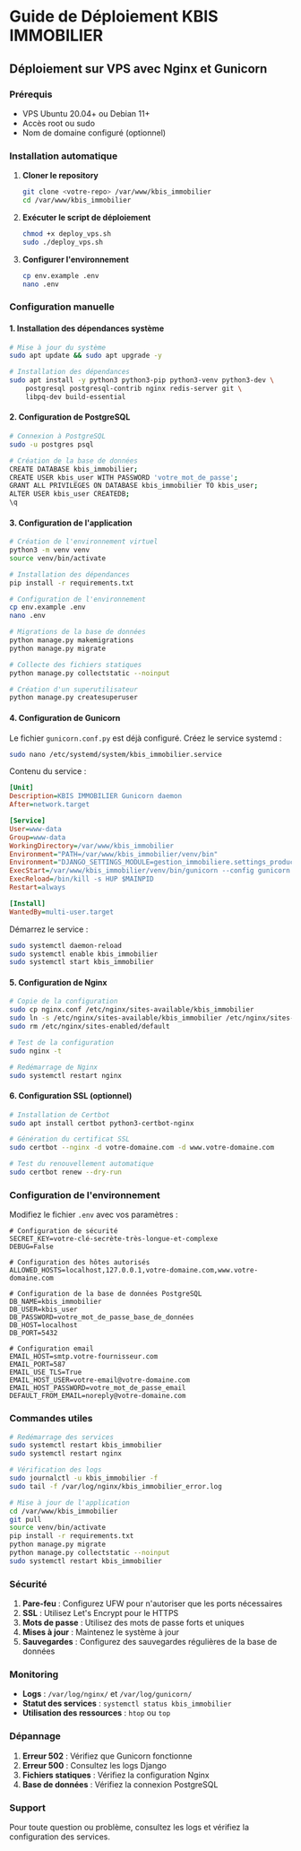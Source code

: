 # Guide de Déploiement KBIS IMMOBILIER

## Déploiement sur VPS avec Nginx et Gunicorn

### Prérequis

- VPS Ubuntu 20.04+ ou Debian 11+
- Accès root ou sudo
- Nom de domaine configuré (optionnel)

### Installation automatique

1. **Cloner le repository**
   ```bash
   git clone <votre-repo> /var/www/kbis_immobilier
   cd /var/www/kbis_immobilier
   ```

2. **Exécuter le script de déploiement**
   ```bash
   chmod +x deploy_vps.sh
   sudo ./deploy_vps.sh
   ```

3. **Configurer l'environnement**
   ```bash
   cp env.example .env
   nano .env
   ```

### Configuration manuelle

#### 1. Installation des dépendances système

```bash
# Mise à jour du système
sudo apt update && sudo apt upgrade -y

# Installation des dépendances
sudo apt install -y python3 python3-pip python3-venv python3-dev \
    postgresql postgresql-contrib nginx redis-server git \
    libpq-dev build-essential
```

#### 2. Configuration de PostgreSQL

```bash
# Connexion à PostgreSQL
sudo -u postgres psql

# Création de la base de données
CREATE DATABASE kbis_immobilier;
CREATE USER kbis_user WITH PASSWORD 'votre_mot_de_passe';
GRANT ALL PRIVILEGES ON DATABASE kbis_immobilier TO kbis_user;
ALTER USER kbis_user CREATEDB;
\q
```

#### 3. Configuration de l'application

```bash
# Création de l'environnement virtuel
python3 -m venv venv
source venv/bin/activate

# Installation des dépendances
pip install -r requirements.txt

# Configuration de l'environnement
cp env.example .env
nano .env

# Migrations de la base de données
python manage.py makemigrations
python manage.py migrate

# Collecte des fichiers statiques
python manage.py collectstatic --noinput

# Création d'un superutilisateur
python manage.py createsuperuser
```

#### 4. Configuration de Gunicorn

Le fichier `gunicorn.conf.py` est déjà configuré. Créez le service systemd :

```bash
sudo nano /etc/systemd/system/kbis_immobilier.service
```

Contenu du service :
```ini
[Unit]
Description=KBIS IMMOBILIER Gunicorn daemon
After=network.target

[Service]
User=www-data
Group=www-data
WorkingDirectory=/var/www/kbis_immobilier
Environment="PATH=/var/www/kbis_immobilier/venv/bin"
Environment="DJANGO_SETTINGS_MODULE=gestion_immobiliere.settings_production"
ExecStart=/var/www/kbis_immobilier/venv/bin/gunicorn --config gunicorn.conf.py gestion_immobiliere.wsgi:application
ExecReload=/bin/kill -s HUP $MAINPID
Restart=always

[Install]
WantedBy=multi-user.target
```

Démarrez le service :
```bash
sudo systemctl daemon-reload
sudo systemctl enable kbis_immobilier
sudo systemctl start kbis_immobilier
```

#### 5. Configuration de Nginx

```bash
# Copie de la configuration
sudo cp nginx.conf /etc/nginx/sites-available/kbis_immobilier
sudo ln -s /etc/nginx/sites-available/kbis_immobilier /etc/nginx/sites-enabled/
sudo rm /etc/nginx/sites-enabled/default

# Test de la configuration
sudo nginx -t

# Redémarrage de Nginx
sudo systemctl restart nginx
```

#### 6. Configuration SSL (optionnel)

```bash
# Installation de Certbot
sudo apt install certbot python3-certbot-nginx

# Génération du certificat SSL
sudo certbot --nginx -d votre-domaine.com -d www.votre-domaine.com

# Test du renouvellement automatique
sudo certbot renew --dry-run
```

### Configuration de l'environnement

Modifiez le fichier `.env` avec vos paramètres :

```env
# Configuration de sécurité
SECRET_KEY=votre-clé-secrète-très-longue-et-complexe
DEBUG=False

# Configuration des hôtes autorisés
ALLOWED_HOSTS=localhost,127.0.0.1,votre-domaine.com,www.votre-domaine.com

# Configuration de la base de données PostgreSQL
DB_NAME=kbis_immobilier
DB_USER=kbis_user
DB_PASSWORD=votre_mot_de_passe_base_de_données
DB_HOST=localhost
DB_PORT=5432

# Configuration email
EMAIL_HOST=smtp.votre-fournisseur.com
EMAIL_PORT=587
EMAIL_USE_TLS=True
EMAIL_HOST_USER=votre-email@votre-domaine.com
EMAIL_HOST_PASSWORD=votre_mot_de_passe_email
DEFAULT_FROM_EMAIL=noreply@votre-domaine.com
```

### Commandes utiles

```bash
# Redémarrage des services
sudo systemctl restart kbis_immobilier
sudo systemctl restart nginx

# Vérification des logs
sudo journalctl -u kbis_immobilier -f
sudo tail -f /var/log/nginx/kbis_immobilier_error.log

# Mise à jour de l'application
cd /var/www/kbis_immobilier
git pull
source venv/bin/activate
pip install -r requirements.txt
python manage.py migrate
python manage.py collectstatic --noinput
sudo systemctl restart kbis_immobilier
```

### Sécurité

1. **Pare-feu** : Configurez UFW pour n'autoriser que les ports nécessaires
2. **SSL** : Utilisez Let's Encrypt pour le HTTPS
3. **Mots de passe** : Utilisez des mots de passe forts et uniques
4. **Mises à jour** : Maintenez le système à jour
5. **Sauvegardes** : Configurez des sauvegardes régulières de la base de données

### Monitoring

- **Logs** : `/var/log/nginx/` et `/var/log/gunicorn/`
- **Statut des services** : `systemctl status kbis_immobilier`
- **Utilisation des ressources** : `htop` ou `top`

### Dépannage

1. **Erreur 502** : Vérifiez que Gunicorn fonctionne
2. **Erreur 500** : Consultez les logs Django
3. **Fichiers statiques** : Vérifiez la configuration Nginx
4. **Base de données** : Vérifiez la connexion PostgreSQL

### Support

Pour toute question ou problème, consultez les logs et vérifiez la configuration des services.

